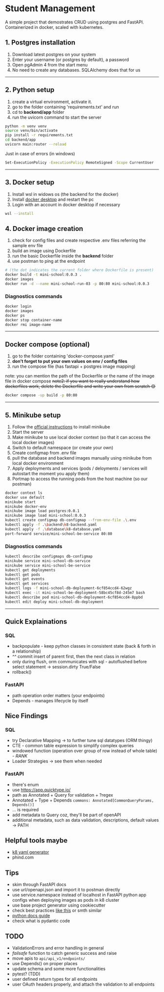 # Student Management
A simple project that demostrates CRUD using postgres and FastAPI. Containerized in docker, scaled with kubernetes.

## 1. Postgres installation
1. Download latest postgres on your system
2. Enter your username (or postgres by default), a password
3. Open pgAdmin 4 from the start menu
4. No need to create any databases. SQLAlchemy does that for us

---
## 2. Python setup 
1. create a virtual environment, activate it.
2. go to the folder containing 'requirements.txt' and run 
3. cd to **backend/app** folder
4. run the uvicorn command to start the server

```bash
python -m venv venv
source venv/bin/activate
pip install -r requirements.txt
cd backend/app
uvicorn main:router --reload
```
Just in case of errors (in windows)
```bash
Set-ExecutionPolicy -ExecutionPolicy RemoteSigned -Scope CurrentUser
```
---
## 3. Docker setup
1. Install wsl in widows os (the backend for the docker)
2. Install [docker desktop](https://www.docker.com/products/docker-desktop/) and restart the pc
3. Login with an account in docker desktop if necessary 

```bash
wsl --install
```
## 4. Docker image creation
1. check for config files and create respective .env files referring the sample env file
2. build an image using Dockerfile
3. run the basic Dockerfile inside the **backend** folder 
4. use postman to ping at the endpoint

```bash
# (the dot indicates the current folder where Dockerfile is present)
docker build -t mini-school:0.0.3 .
docker images
docker run -d --name mini-school-run-03 -p 80:80 mini-school:0.0.3
```
### Diagnostics commands
```bash
docker login 
docker images
docker ps
docker stop container-name
docker rmi image-name

```
---
## Docker compose (optional)
1. go to the folder containing 'docker-compose.yaml'
2. **don't forget to put your own values on env / config files**
3. run the compose file (has fastapi + postgres image mapping)

note: you can mention the path of the Dockerfile or the name of the image file in docker compose
~~note2: if you want to really understand how dockerfiles work, delete the Dockerfile and write your own from scratch 😊~~

```bash
docker compose -up build -p 80:80
```
---
## 5. Minikube setup
1. Follow the [official instructions](https://minikube.sigs.k8s.io/docs/start/) to install minikube
2. Start the server
3. Make minikube to use local docker context (so that it can access the local docker images)
4. Switch to default namespace (or create your own)
5. Create configmap from .env file
6. pull the database and backend images manually using minikube from local docker environment
7. Apply deployments and services (pods / deloyments / services will autostart the moment you apply them)
8. Portmap to access the running pods from the host machine (so our postman)

```bash
docker context ls
docker use default
minikube start
minikube docker-env
minikube image load postgres:0.0.1
minikube image load mini-school:0.0.3
kubectl create configmap db-configmap --from-env-file .\.env
kubectl apply -f .\backend\k8-backend.yaml
kubectl apply -f .\database\k8-database.yaml
port-forward service/mini-school-be-service 80:80
```
### Diagnostics commands
```bash
kubectl describe configmaps db-configmap
minikube service mini-school-db-service
minikube service mini-school-be-service
kubectl get deployments
kubectl get pods
kubectl get events
kubectl get services
kubectl logs -f mini-school-db-deployment-6cf854ccd4-62wgz
kubectl exec -it mini-school-be-deployment-58bc45cf8d-245m7 bash
kubectl describe pod mini-school-db-deployment-6cf854ccd4-8ppbd
kubectl edit deploy mini-school-db-deployment
```
---

## Quick Explainations
### SQL
- backpopulate - keep python classes in consistent state (back & forth in a relationship)
- ^^ commit insert of parent first, then the next class in relation
- only during flush, orm communicates with sql - autoflushed before select statement -> session.dirty True/False
- rollback()

### FastAPI
- path operation order matters (your endpoints)
- Depends - manages lifecycle by itself

## Nice Findings
### SQL
- try Declarative Mapping -> to further tune sql datatypes (ORM thingy)
- CTE - common table expression to simplify complex queries
- windowed function (operation over group of row instead of whole table) - *RANK*
- Loader Strategies -> see them when needed

### FastAPI
- there's enum
- use https://app.quicktype.io/
- path as Annotated + Query for validation  + ?regex
- Annotated + Type + Depends `commons: Annotated[CommonQueryParams, Depends()]`
- ... is required
- add metadata to Query coz, they'll be part of openAPI
- additional metadata, such as data validation, descriptions, default values -> PATH

## Helpful tools maybe
- [k8 yaml generator](https://gimlet.io/k8s-yaml-generator)
- phind.com 

## Tips
- skim through FastAPI docs
- use url/openapi.json and import it to postman directly
- use service.namespace instead of localhost in FastAPI python app configs when deploying images as pods in k8 cluster
- use base project generator using cookiecutter 
- check best practices [like this](https://github.com/zhanymkanov/fastapi-best-practices) or smth similar
- [python docs guide](https://realpython.com/documenting-python-code/)
- check what is pydantic code

## TODO
- ValidationErrors and error handling in general
- *failsafe* function to catch generic success and raise
- move apis to `api/api_v1/endpoints/`
- use Depends() on proper places
- update schema and some more functionalities
- pytest? (TDD)
- user defined return types for all endpoints
- user OAuth headers properly, and attach the validation to all endpoints
